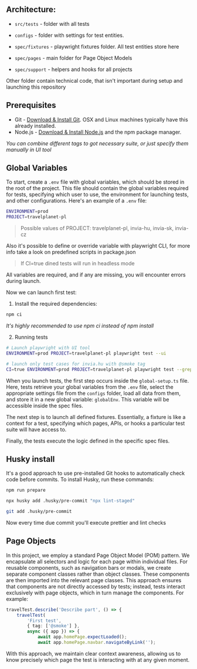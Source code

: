 ## Architecture:

-   `src/tests` - folder with all tests

-   `configs` - folder with settings for test entities.

-   `spec/fixtures` - playwright fixtures folder. All test entities store here

-   `spec/pages` - main folder for Page Object Models

-   `spec/support` - helpers and hooks for all projects

Other folder contain technical code, that isn't important during setup and launching this repository

## Prerequisites

-   Git - [Download & Install Git](https://git-scm.com/downloads). OSX and Linux machines typically have this already installed.
-   Node.js - [Download & Install Node.js](https://nodejs.org/en/download/) and the npm package manager.

_You can combine different tags to got necessary suite, or just specify them manually in UI tool_

## Global Variables

To start, create a `.env` file with global variables, which should be stored in the root of the project. This file should contain the global variables required for tests, specifying which user to use, the environment for launching tests, and other configurations. Here's an example of a `.env` file:

```bash
ENVIRONMENT=prod
PROJECT=travelplanet-pl
```

> Possible values of PROJECT: travelplanet-pl, invia-hu, invia-sk, invia-cz

Also it's possible to define or override variable with playwright CLI, for more info take a look on predefined scripts in package.json

> If CI=true dined tests will run in headless mode

All variables are required, and if any are missing, you will encounter errors during launch.

Now we can launch first test:

1.  Install the required dependencies:

```bash
npm ci
```

_It's highly recommended to use npm ci instead of npm install_

2. Running tests

```bash
# Launch playwright with UI tool
ENVIRONMENT=prod PROJECT=travelplanet-pl playwright test --ui

# launch only test cases for invia.hu with @smoke tag
CI=true ENVIRONMENT=prod PROJECT=travelplanet-pl playwright test --grep '(?=.*@smoke)'
```

When you launch tests, the first step occurs inside the `global-setup.ts` file. Here, tests retrieve your global variables from the `.env` file, select the appropriate settings file from the `configs` folder, load all data from them, and store it in a new global variable: `globalEnv`. This variable will be accessible inside the spec files.

The next step is to launch all defined fixtures. Essentially, a fixture is like a context for a test, specifying which pages, APIs, or hooks a particular test suite will have access to.

Finally, the tests execute the logic defined in the specific spec files.

## Husky install

It's a good approach to use pre-installed Git hooks to automatically check code before commits. To install Husky, run these commands:

```bash
npm run prepare

npx husky add .husky/pre-commit "npx lint-staged"

git add .husky/pre-commit
```

Now every time due commit you'll execute prettier and lint checks

## Page Objects

In this project, we employ a standard Page Object Model (POM) pattern. We encapsulate all selectors and logic for each page within individual files. For reusable components, such as navigation bars or modals, we create separate component classes rather than object classes. These components are then imported into the relevant page classes. This approach ensures that components are not directly accessed by tests; instead, tests interact exclusively with page objects, which in turn manage the components. For example:

```ts
travelTest.describe('Describe part', () => {
    travelTest(
        'First test',
        { tag: ['@smoke'] },
        async ({ app }) => {
            await app.homePage.expectLoaded();
            await app.homePage.navbar.navigateByLink('');
```

With this approach, we maintain clear context awareness, allowing us to know precisely which page the test is interacting with at any given moment.
